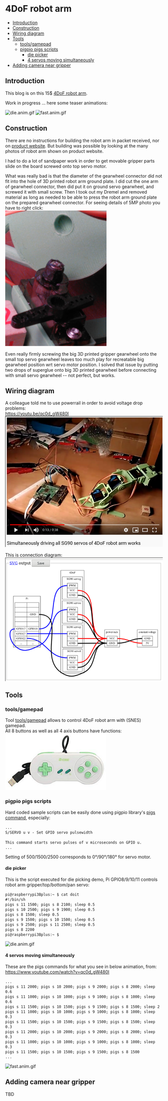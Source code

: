 # 4DoF robot arm

* [Introduction](#introduction)
* [Construction](#construction)
* [Wiring diagram](#wiring-diagram)
* [Tools](#tools)
  * [tools/gamepad](#toolsgamepad)
  * [pigpio pigs scripts](#pigpio-pigs-scripts)
    * [die picker](#die-picker)
    * [4 servos moving simultaneously](#4-servos-moving-simultaneously)
* [Adding camera near gripper](#adding-camera-near-gripper)

## Introduction

This blog is on this 15$ [4DoF robot arm](https://www.banggood.com/Small-Hammer-3D-Print-DIY-4DOF-RC-Robot-Arm-Kit-With-SG90-Servos-p-1451689.html).

Work in progress ... here some teaser animations:

![die.anim.gif](res/die.anim.gif) ![fast.anim.gif](res/fast.anim.gif)

## Construction

There are no instructions for building the robot arm in packet received, nor on [product website](https://www.banggood.com/Small-Hammer-3D-Print-DIY-4DOF-RC-Robot-Arm-Kit-With-SG90-Servos-p-1451689.html). But building was possible by looking at the many photos of robot arm shown on product website.  

I had to do a lot of sandpaper work in order to get movable gripper parts slide on the board screwed onto top servo motor.  

What was really bad is that the diameter of the gearwheel connector did not fit into the hole of 3D printed robot arm ground plate. I did cut the one arm of gearwheel connector, then did put it on ground servo gearwheel, and screwed it with small screw. Then I took out my Dremel and removed material as long as needed to be able to press the robot arm ground plate on the prepared gearwheel connector. For seeing details of 5MP photo you have to right click:  
<img height="432" src="res/IMG_201019_163940.jpg"/>

Even really firmly screwing the big 3D printed gripper gearwheel onto the small top servo gearwheel leaves too much play for recreatable big gearwheel position wrt servo motor position. I solved that issue by putting two drops of superglue onto big 3D printed gearwheel before connecting with small servo gearwheel -- not perfect, but works.

## Wiring diagram

A colleague told me to use powerrail in order to avoid voltage drop problems:  
https://youtu.be/qc0d_gW480I  
![SG90.powerrails.yt.png](res/SG90.powerrails.yt.png)  

This is connection diagram:  
![SG90.powerrails.png](res/SG90.powerrails.png)  

## Tools

### tools/gamepad

Tool [tools/gamepad](tools/gamepad) allows to control 4DoF robot arm with (SNES) gamepad.  
All 8 buttons as well as all 4 axis buttons have functions:  
![](res/snes.gamepad.png)

### pigpio pigs scripts

Hard coded sample scripts can be easily done using pigpio library's [pigs command](http://abyz.me.uk/rpi/pigpio/pigs.html), especially: 

    ...
    S/SERVO u v - Set GPIO servo pulsewidth
    
    This command starts servo pulses of v microseconds on GPIO u.  
    ...

Setting of 500/1500/2500 corresponds to 0°/90°/180° for servo motor.

#### die picker

This is the script executed for die picking demo, Pi GPIO8/9/10/11 controls robot arm gripper/top/bottom/pan servo:

    pi@raspberrypi3Bplus:~ $ cat doit
    #!/bin/sh
    pigs s 11 1500; pigs s 8 2100; sleep 0.5
    pigs s 10 2500; pigs s 9 1900; sleep 0.5
    pigs s 8 1500; sleep 0.5
    pigs s 9 1500; pigs s 10 1500; sleep 0.5
    pigs s 9 2500; pigs s 11 2500; sleep 0.5
    pigs s 8 2200
    pi@raspberrypi3Bplus:~ $

![die.anim.gif](res/die.anim.gif) 

#### 4 servos moving simultaneously

These are the pigs commands for what you see in below animation, from:  
https://www.youtube.com/watch?v=qc0d_gW480I

    ...
    pigs s 11 2000; pigs s 10 2000; pigs s 9 2000; pigs s 8 2000; sleep 0.6
    pigs s 11 1000; pigs s 10 1000; pigs s 9 1000; pigs s 8 1000; sleep 0.6
    pigs s 11 1500; pigs s 10 1500; pigs s 9 1500; pigs s 8 1500; sleep 2
    pigs s 11 1000; pigs s 10 1000; pigs s 9 1000; pigs s 8 1000; sleep 0.3
    pigs s 11 1500; pigs s 10 1500; pigs s 9 1500; pigs s 8 1500; sleep 0.3
    pigs s 11 2000; pigs s 10 2000; pigs s 9 2000; pigs s 8 2000; sleep 0.3
    pigs s 11 1000; pigs s 10 1000; pigs s 9 1000; pigs s 8 1000; sleep 0.3
    pigs s 11 1500; pigs s 10 1500; pigs s 9 1500; pigs s 8 1500
    ...

![fast.anim.gif](res/fast.anim.gif)

## Adding camera near gripper

TBD
